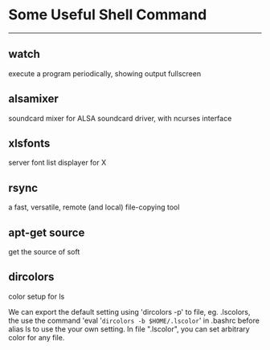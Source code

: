 # Some Useful Shell Command #
-------

## watch ##
execute a program periodically, showing output fullscreen

## alsamixer ##
soundcard mixer for ALSA soundcard driver, with ncurses interface

## xlsfonts ##
server font list displayer for X

## rsync ##
a fast, versatile, remote (and local) file-copying tool

## apt-get source ##
get the source of soft

## dircolors ##
color setup for ls

We can export the default setting using 'dircolors -p' to file, eg.
.lscolors, the use the command 'eval \'`dircolors -b $HOME/.lscolor`\' in
.bashrc before alias ls to
use the your own setting. In file \".lscolor\", you can set arbitrary color
for any file.

